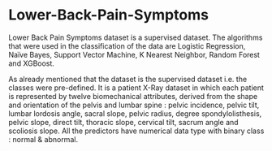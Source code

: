 # Lower-Back-Pain-Symptoms

Lower Back Pain Symptoms dataset is a supervised dataset. The algorithms that were used in the classification of the data are Logistic Regression, Naïve Bayes, Support Vector Machine, K Nearest Neighbor, Random Forest and XGBoost. 

As already mentioned that the dataset is the supervised dataset i.e. the classes were pre-defined. It is a patient X-Ray dataset in which each patient is represented by twelve biomechanical attributes, derived from the shape and orientation of the pelvis and lumbar spine : 
pelvic incidence, pelvic tilt, lumbar lordosis angle, sacral slope, pelvic radius, degree spondylolisthesis, pelvic slope, direct tilt, thoracic slope, cervical tilt, sacrum angle and scoliosis slope.
All the predictors have numerical data type with binary class : normal & abnormal.
